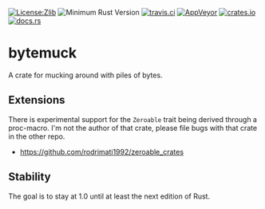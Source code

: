 [![License:Zlib](https://img.shields.io/badge/License-Zlib-brightgreen.svg)](https://opensource.org/licenses/Zlib)
![Minimum Rust Version](https://img.shields.io/badge/Min%20Rust-1.34-green.svg)
[![travis.ci](https://travis-ci.org/Lokathor/bytemuck.svg?branch=master)](https://travis-ci.org/Lokathor/bytemuck)
[![AppVeyor](https://ci.appveyor.com/api/projects/status/hgr4if0snmkmqj88/branch/master?svg=true)](https://ci.appveyor.com/project/Lokathor/bytemuck/branch/master)
[![crates.io](https://img.shields.io/crates/v/bytemuck.svg)](https://crates.io/crates/bytemuck)
[![docs.rs](https://docs.rs/bytemuck/badge.svg)](https://docs.rs/bytemuck/)

# bytemuck

A crate for mucking around with piles of bytes.

## Extensions

There is experimental support for the `Zeroable` trait being derived through a
proc-macro. I'm not the author of that crate, please file bugs with that crate
in the other repo.

* https://github.com/rodrimati1992/zeroable_crates

## Stability

The goal is to stay at 1.0 until at least the next edition of Rust.
